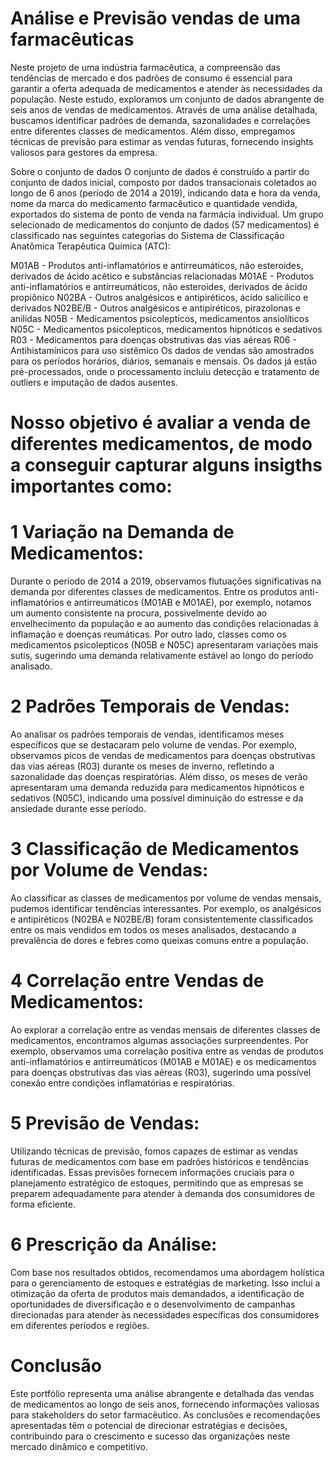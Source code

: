 # Análise e Previsão vendas de uma farmacêuticas 
Neste projeto de uma indústria farmacêutica, a compreensão das tendências de mercado e dos padrões de consumo é essencial para garantir a oferta adequada de medicamentos e atender às necessidades da população. Neste estudo, exploramos um conjunto de dados abrangente de seis anos de vendas de medicamentos. Através de uma análise detalhada, buscamos identificar padrões de demanda, sazonalidades e correlações entre diferentes classes de medicamentos. Além disso, empregamos técnicas de previsão para estimar as vendas futuras, fornecendo insights valiosos para gestores da empresa.

Sobre o conjunto de dados
O conjunto de dados é construído a partir do conjunto de dados inicial, composto por dados transacionais coletados ao longo de 6 anos (período de 2014 a 2019), indicando data e hora da venda, nome da marca do medicamento farmacêutico e quantidade vendida, exportados do sistema de ponto de venda na farmácia individual. Um grupo selecionado de medicamentos do conjunto de dados (57 medicamentos) é classificado nas seguintes categorias do Sistema de Classificação Anatômica Terapêutica Química (ATC):

M01AB - Produtos anti-inflamatórios e antirreumáticos, não esteroides, derivados de ácido acético e substâncias relacionadas
M01AE - Produtos anti-inflamatórios e antirreumáticos, não esteroides, derivados de ácido propiônico
N02BA - Outros analgésicos e antipiréticos, ácido salicílico e derivados
N02BE/B - Outros analgésicos e antipiréticos, pirazolonas e anilidas
N05B - Medicamentos psicolepticos, medicamentos ansiolíticos
N05C - Medicamentos psicolepticos, medicamentos hipnóticos e sedativos
R03 - Medicamentos para doenças obstrutivas das vias aéreas
R06 - Antihistamínicos para uso sistêmico
Os dados de vendas são amostrados para os períodos horários, diários, semanais e mensais. Os dados já estão pré-processados, onde o processamento incluiu detecção e tratamento de outliers e imputação de dados ausentes.

# Nosso objetivo é avaliar a venda de diferentes medicamentos, de modo a conseguir capturar alguns insigths importantes como:                                         

# 1 Variação na Demanda de Medicamentos:

Durante o período de 2014 a 2019, observamos flutuações significativas na demanda por diferentes classes de medicamentos. Entre os produtos anti-inflamatórios e antirreumáticos (M01AB e M01AE), por exemplo, notamos um aumento consistente na procura, possivelmente devido ao envelhecimento da população e ao aumento das condições relacionadas à inflamação e doenças reumáticas. Por outro lado, classes como os medicamentos psicolepticos (N05B e N05C) apresentaram variações mais sutis, sugerindo uma demanda relativamente estável ao longo do período analisado.

# 2 Padrões Temporais de Vendas:

Ao analisar os padrões temporais de vendas, identificamos meses específicos que se destacaram pelo volume de vendas. Por exemplo, observamos picos de vendas de medicamentos para doenças obstrutivas das vias aéreas (R03) durante os meses de inverno, refletindo a sazonalidade das doenças respiratórias. Além disso, os meses de verão apresentaram uma demanda reduzida para medicamentos hipnóticos e sedativos (N05C), indicando uma possível diminuição do estresse e da ansiedade durante esse período.

# 3 Classificação de Medicamentos por Volume de Vendas:

Ao classificar as classes de medicamentos por volume de vendas mensais, pudemos identificar tendências interessantes. Por exemplo, os analgésicos e antipiréticos (N02BA e N02BE/B) foram consistentemente classificados entre os mais vendidos em todos os meses analisados, destacando a prevalência de dores e febres como queixas comuns entre a população.

# 4 Correlação entre Vendas de Medicamentos:

Ao explorar a correlação entre as vendas mensais de diferentes classes de medicamentos, encontramos algumas associações surpreendentes. Por exemplo, observamos uma correlação positiva entre as vendas de produtos anti-inflamatórios e antirreumáticos (M01AB e M01AE) e os medicamentos para doenças obstrutivas das vias aéreas (R03), sugerindo uma possível conexão entre condições inflamatórias e respiratórias.

# 5 Previsão de Vendas:

Utilizando técnicas de previsão, fomos capazes de estimar as vendas futuras de medicamentos com base em padrões históricos e tendências identificadas. Essas previsões fornecem informações cruciais para o planejamento estratégico de estoques, permitindo que as empresas se preparem adequadamente para atender à demanda dos consumidores de forma eficiente.

# 6 Prescrição da Análise:

Com base nos resultados obtidos, recomendamos uma abordagem holística para o gerenciamento de estoques e estratégias de marketing. Isso inclui a otimização da oferta de produtos mais demandados, a identificação de oportunidades de diversificação e o desenvolvimento de campanhas direcionadas para atender às necessidades específicas dos consumidores em diferentes períodos e regiões. 

# Conclusão
Este portfólio representa uma análise abrangente e detalhada das vendas de medicamentos ao longo de seis anos, fornecendo informações valiosas para stakeholders do setor farmacêutico. As conclusões e recomendações apresentadas têm o potencial de direcionar estratégias e decisões, contribuindo para o crescimento e sucesso das organizações neste mercado dinâmico e competitivo.






